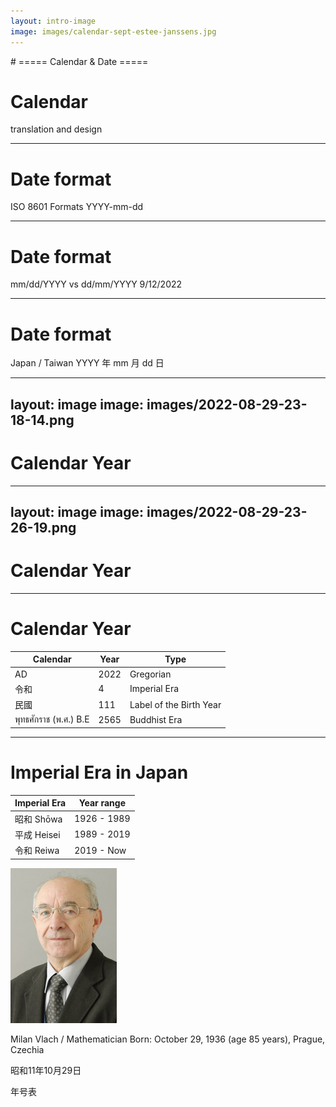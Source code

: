 ```yaml
---
layout: intro-image
image: images/calendar-sept-estee-janssens.jpg
---
```


<div class="hidden">
# ===== Calendar & Date =====
</div>

<div class="absolute top-10">
  <span class="font-700">

  </span>
</div>

<div class="absolute bottom-10">
  <h1>Calendar</h1>
  <p>translation and design</p>
</div>

<!--
background image: Photo by Edho Pratama on Unsplash
https://unsplash.com/photos/T6fDN60bMWY
-->

<!--
-->

---

# Date format

ISO 8601 Formats
YYYY-mm-dd

<!-- Configuration -->

---

# Date format


mm/dd/YYYY vs dd/mm/YYYY 
9/12/2022

---

# Date format

Japan / Taiwan
YYYY 年 mm 月 dd 日

---
layout: image
image: images/2022-08-29-23-18-14.png
---

# Calendar Year

---
layout: image
image: images/2022-08-29-23-26-19.png
---

# Calendar Year


---

# Calendar Year

| Calendar            | Year | Type                    |
| --------            | ---- | ---------               |
| AD                  | 2022 | Gregorian               |
| 令和　          　　　| 4    | Imperial Era            |
| 民國　　          　　| 111  | Label of the Birth Year |
| พุทธศักราช (พ.ศ.) B.E | 2565 | Buddhist Era            |

<!--
Thai: พุทธศักราช (phút-thá-sàk-gà-ràat) + year
Abbreviation: พ.ศ. (phaaw-sǎaw)
-->

---

# Imperial Era in Japan

<div class="flex flex-row">
  <div class="flex-grow">

| Imperial Era | Year range  |
| ------------ | ----------  |
| 昭和 Shōwa    | 1926 - 1989 |
| 平成 Heisei   | 1989 - 2019 |
| 令和 Reiwa    | 2019 - Now  |

  </div>
  <div class="flex-1">

![](/images/2022-08-29-23-06-41.png)

Milan Vlach / Mathematician
Born: October 29, 1936 (age 85 years), Prague, Czechia

昭和11年10月29日

年号表
  </div>
</div>